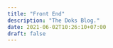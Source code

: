 ```yaml
---
title: "Front End"
description: "The Doks Blog."
date: 2021-06-02T10:26:10+07:00
draft: false
---
```


